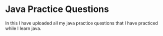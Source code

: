 # Java Practice Questions

In this I have uploaded all my java practice questions that I have practiced while I learn java.
